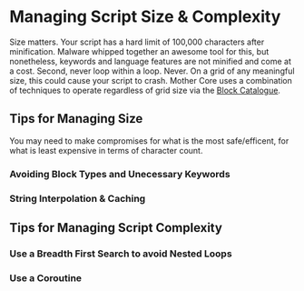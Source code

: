 # Managing Script Size & Complexity

Size matters. Your script has a hard limit of 100,000 characters after minification.  Malware whipped together an awesome tool for this, but nonetheless, keywords and language features are not minified and come at a cost. Second, never loop within a loop. Never. On a grid of any meaningful size, this could cause your script to crash. Mother Core uses a combination of techniques to operate regardless of grid size via the [Block Catalogue](../CoreModules/BlockCatalogue.md).


## Tips for Managing Size

You may need to make compromises for what is the most safe/efficent, for what is least expensive in terms of character count. 

### Avoiding Block Types and Unecessary Keywords

### String Interpolation & Caching




## Tips for Managing Script Complexity

### Use a Breadth First Search to avoid Nested Loops

### Use a Coroutine



<!-- ## Minimizing Access to Programmable Block API

All reference to the Program instance and its API should be minimized.  This is because references cannot be minimized, so using `ITerminalBlock` everywhere in your code gets expensive quickly (13 characters). This is where modules like the [Block Calalogue](../CoreModules/BlockCatalogue.md) help developers by abstracting these common activities. -->
